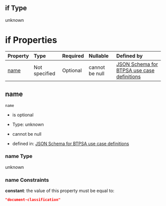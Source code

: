 ## if Type

unknown

# if Properties

| Property      | Type          | Required | Nullable       | Defined by                                                                                                                                                                                                        |
| :------------ | :------------ | :------- | :------------- | :---------------------------------------------------------------------------------------------------------------------------------------------------------------------------------------------------------------- |
| [name](#name) | Not specified | Optional | cannot be null | [JSON Schema for BTPSA use case definitions](btpsa-usecase-properties-services-items-allof-1-then-allof-36-if-properties-name.md "undefined#/properties/services/items/allOf/1/then/allOf/36/if/properties/name") |

## name



`name`

*   is optional

*   Type: unknown

*   cannot be null

*   defined in: [JSON Schema for BTPSA use case definitions](btpsa-usecase-properties-services-items-allof-1-then-allof-36-if-properties-name.md "undefined#/properties/services/items/allOf/1/then/allOf/36/if/properties/name")

### name Type

unknown

### name Constraints

**constant**: the value of this property must be equal to:

```json
"document-classification"
```
